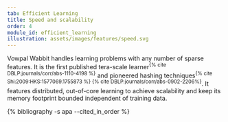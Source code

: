 ```yaml
---
tab: Efficient Learning 
title: Speed and scalability 
order: 4
module_id: efficient_learning
illustration: assets/images/features/speed.svg
---
```


Vowpal Wabbit handles learning problems with any number of sparse features. It is the first published tera-scale learner<sup>{% cite DBLP:journals/corr/abs-1110-4198 %}</sup> and pioneered hashing techniques<sup>{% cite Shi:2009:HKS:1577069.1755873 %} {% cite DBLP:journals/corr/abs-0902-2206%}</sup>. It features distributed, out-of-core learning to achieve scalability and keep its memory footprint bounded independent of training data.

<div class="hidden">
  {% bibliography -s apa --cited_in_order %}
</div>
